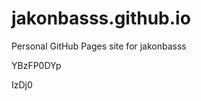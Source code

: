 # jakonbasss.github.io
Personal GitHub Pages site for jakonbasss


































YBzFP0DYp

IzDj0
